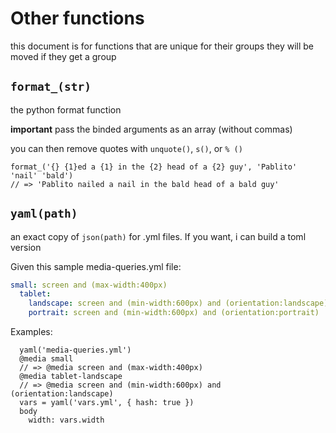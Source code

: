 # Other functions

this document is for functions that are unique for their groups they will be moved if they get
a group

## `format_(str)`

the python format function

**important** pass the binded arguments as an array (without commas)

you can then remove quotes with `unquote()`, `s()`, or `% ()`

```stylus
format_('{} {1}ed a {1} in the {2} head of a {2} guy', 'Pablito' 'nail' 'bald')
// => 'Pablito nailed a nail in the bald head of a bald guy'
```

## `yaml(path)`

an exact copy of `json(path)` for .yml files. If you want, i can build a toml version

Given this sample media-queries.yml file:

```yaml
small: screen and (max-width:400px)
  tablet:
    landscape: screen and (min-width:600px) and (orientation:landscape)
    portrait: screen and (min-width:600px) and (orientation:portrait)
```

Examples:

```stylus
  yaml('media-queries.yml')
  @media small
  // => @media screen and (max-width:400px)
  @media tablet-landscape
  // => @media screen and (min-width:600px) and (orientation:landscape)
  vars = yaml('vars.yml', { hash: true })
  body
    width: vars.width
```
